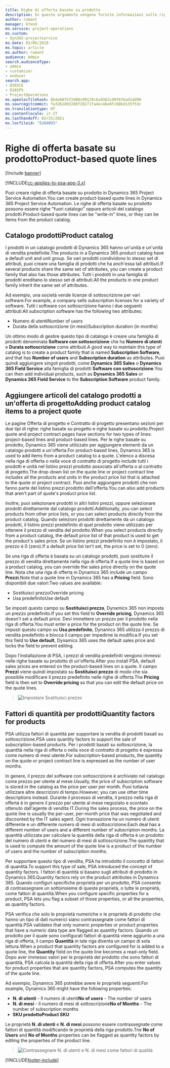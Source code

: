 ```yaml
---
title: Righe di offerta basate su prodotto
description: In questo argomento vengono fornite informazioni sulle righe di offerta basate su prodotto.
author: rumant
manager: kfend
ms.service: project-operations
ms.custom:
- dyn365-projectservice
ms.date: 03/06/2019
ms.topic: article
ms.author: rumant
audience: Admin
search.audienceType:
- admin
- customizer
- enduser
search.app:
- D365CE
- D365PS
- ProjectOperations
ms.openlocfilehash: 8bde88f5f2d00c09129c6a9363c09f6f6ad1dd90
ms.sourcegitcommit: fa32b1893286f20271fa4ec4be8fc68bd135f53c
ms.translationtype: HT
ms.contentlocale: it-IT
ms.lasthandoff: 02/15/2021
ms.locfileid: "5284093"
---
```

# <a name="product-based-quote-lines"></a><span data-ttu-id="fe0a3-103">Righe di offerta basate su prodotto</span><span class="sxs-lookup"><span data-stu-id="fe0a3-103">Product-based quote lines</span></span>

[!include [banner](../includes/psa-now-project-operations.md)]

[!INCLUDE[cc-applies-to-psa-app-3.x](../includes/cc-applies-to-psa-app-3x.md)]


<span data-ttu-id="fe0a3-104">Puoi creare righe di offerta basate su prodotto in Dynamics 365 Project Service Automation.</span><span class="sxs-lookup"><span data-stu-id="fe0a3-104">You can create product-based quote lines in Dynamics 365 Project Service Automation.</span></span> <span data-ttu-id="fe0a3-105">Le righe di offerta basate su prodotto possono essere righe "fuori catalogo" oppure articoli del catalogo prodotti.</span><span class="sxs-lookup"><span data-stu-id="fe0a3-105">Product-based quote lines can be "write-in" lines, or they can be items from the product catalog.</span></span>

## <a name="product-catalog"></a><span data-ttu-id="fe0a3-106">Catalogo prodotti</span><span class="sxs-lookup"><span data-stu-id="fe0a3-106">Product catalog</span></span>

<span data-ttu-id="fe0a3-107">I prodotti in un catalogo prodotti di Dynamics 365 hanno un'unità e un'unità di vendita predefinite.</span><span class="sxs-lookup"><span data-stu-id="fe0a3-107">The products in a Dynamics 365 product catalog have a default unit and unit group.</span></span> <span data-ttu-id="fe0a3-108">Se vari prodotti condividono lo stesso set di attributi, puoi creare una famiglia di prodotti che ha anch'essa tali attributi.</span><span class="sxs-lookup"><span data-stu-id="fe0a3-108">If several products share the same set of attributes, you can create a product family that also has those attributes.</span></span> <span data-ttu-id="fe0a3-109">Tutti i prodotti in una famiglia di prodotti ereditano lo stesso set di attributi.</span><span class="sxs-lookup"><span data-stu-id="fe0a3-109">All the products in one product family inherit the same set of attributes.</span></span>

<span data-ttu-id="fe0a3-110">Ad esempio, una società vende licenze di sottoscrizione per vari software.</span><span class="sxs-lookup"><span data-stu-id="fe0a3-110">For example, a company sells subscription licenses for a variety of software.</span></span> <span data-ttu-id="fe0a3-111">Tutti i software con sottoscrizione hanno i due seguenti attributi:</span><span class="sxs-lookup"><span data-stu-id="fe0a3-111">All subscription software has the following two attributes:</span></span>

- <span data-ttu-id="fe0a3-112">Numero di utenti</span><span class="sxs-lookup"><span data-stu-id="fe0a3-112">Number of users</span></span> 
- <span data-ttu-id="fe0a3-113">Durata della sottoscrizione (in mesi)</span><span class="sxs-lookup"><span data-stu-id="fe0a3-113">Subscription duration (in months)</span></span>

<span data-ttu-id="fe0a3-114">Un ottimo modo di gestire questo tipo di catalogo è creare una famiglia di prodotti denominata **Software con sottoscrizione** che ha **Numero di utenti** e **Durata sottoscrizione** come attributi.</span><span class="sxs-lookup"><span data-stu-id="fe0a3-114">A good way to maintain this type of catalog is to create a product family that is named **Subscription Software**, and that has **Number of users** and **Subscription duration** as attributes.</span></span> <span data-ttu-id="fe0a3-115">Puoi quindi aggiungere singoli prodotti, come **Dynamics 365 Sales** o **Dynamics 365 Field Service** alla famiglia di prodotti **Software con sottoscrizione**.</span><span class="sxs-lookup"><span data-stu-id="fe0a3-115">You can then add individual products, such as **Dynamics 365 Sales** or **Dynamics 365 Field Service** to the **Subscription Software** product family.</span></span>

## <a name="adding-product-catalog-items-to-a-project-quote"></a><span data-ttu-id="fe0a3-116">Aggiungere articoli del catalogo prodotti a un'offerta di progetto</span><span class="sxs-lookup"><span data-stu-id="fe0a3-116">Adding product catalog items to a project quote</span></span>

<span data-ttu-id="fe0a3-117">Le pagine Offerta di progetto e Contratto di progetto presentano sezioni per due tipi di righe: righe basate su progetto e righe basate su prodotto.</span><span class="sxs-lookup"><span data-stu-id="fe0a3-117">Project quote and project contract pages have sections for two types of lines: project-based lines and product-based lines.</span></span> <span data-ttu-id="fe0a3-118">Per le righe basate su prodotto, Dynamics 365 viene utilizzato per aggiungere elementi da un catalogo prodotti a un'offerta.</span><span class="sxs-lookup"><span data-stu-id="fe0a3-118">For product-based lines, Dynamics 365 is used to add items from a product catalog to a quote.</span></span> <span data-ttu-id="fe0a3-119">L'elenco a discesa nella riga di offerta o nella voce di contratto di progetto include tutti i prodotti e unità nel listino prezzi prodotto associato all'offerta o al contratto di progetto.</span><span class="sxs-lookup"><span data-stu-id="fe0a3-119">The drop-down list on the quote line or project contract line includes all the products and units in the product price list that is attached to the quote or project contract.</span></span> <span data-ttu-id="fe0a3-120">Puoi anche aggiungere prodotti che non fanno parte del listino prezzi prodotto dell'offerta.</span><span class="sxs-lookup"><span data-stu-id="fe0a3-120">You can also add products that aren't part of quote's product price list.</span></span>

<span data-ttu-id="fe0a3-121">Inoltre, puoi selezionare prodotti in altri listini prezzi, oppure selezionare prodotti direttamente dal catalogo prodotti.</span><span class="sxs-lookup"><span data-stu-id="fe0a3-121">Additionally, you can select products from other price lists, or you can select products directly from the product catalog.</span></span> <span data-ttu-id="fe0a3-122">Quando selezioni prodotti direttamente da un catalogo prodotti, il listino prezzi predefinito di quel prodotto viene utilizzato per ottenere il prezzo di vendita del prodotto.</span><span class="sxs-lookup"><span data-stu-id="fe0a3-122">When you select products directly from a product catalog, the default price list of that product is used to get the product's sales price.</span></span> <span data-ttu-id="fe0a3-123">Se un listino prezzi predefinito non è impostato, il prezzo è 0 (zero).</span><span class="sxs-lookup"><span data-stu-id="fe0a3-123">If a default price list isn't set, the price is set to 0 (zero).</span></span>

<span data-ttu-id="fe0a3-124">Se una riga di offerta è basata su un catalogo prodotti, puoi sostituire il prezzo di vendita direttamente nella riga di offerta.</span><span class="sxs-lookup"><span data-stu-id="fe0a3-124">If a quote line is based on a product catalog, you can override the sales price directly on the quote line.</span></span> <span data-ttu-id="fe0a3-125">Nota che una riga di offerta in Dynamics 365 include un campo **Prezzi**.</span><span class="sxs-lookup"><span data-stu-id="fe0a3-125">Note that a quote line in Dynamics 365 has a **Pricing** field.</span></span> <span data-ttu-id="fe0a3-126">Sono disponibili due valori:</span><span class="sxs-lookup"><span data-stu-id="fe0a3-126">Two values are available:</span></span>

- <span data-ttu-id="fe0a3-127">Sostituisci prezzo</span><span class="sxs-lookup"><span data-stu-id="fe0a3-127">Override pricing</span></span>  
- <span data-ttu-id="fe0a3-128">Usa predefinito</span><span class="sxs-lookup"><span data-stu-id="fe0a3-128">Use default</span></span>

<span data-ttu-id="fe0a3-129">Se imposti questo campo su **Sostituisci prezzo**, Dynamics 365 non imposta un prezzo predefinito.</span><span class="sxs-lookup"><span data-stu-id="fe0a3-129">If you set this field to **Override pricing**, Dynamics 365 doesn't set a default price.</span></span> <span data-ttu-id="fe0a3-130">Devi immettere un prezzo per il prodotto nella riga di offerta.</span><span class="sxs-lookup"><span data-stu-id="fe0a3-130">You must enter a price for the product on the quote line.</span></span> <span data-ttu-id="fe0a3-131">Se imposti questo campo su **Usa predefinito**, Dynamics 365 utilizza il prezzo di vendita predefinito e blocca il campo per impedirne la modifica.</span><span class="sxs-lookup"><span data-stu-id="fe0a3-131">If you set this field to **Use default**, Dynamics 365 uses the default sales price and locks the field to prevent editing.</span></span>

<span data-ttu-id="fe0a3-132">Dopo l'installazione di PSA, i prezzi di vendita predefiniti vengono immessi nelle righe basate su prodotto di un'offerta.</span><span class="sxs-lookup"><span data-stu-id="fe0a3-132">After you install PSA, default sales prices are entered on the product-based lines on a quote.</span></span> <span data-ttu-id="fe0a3-133">Il campo **Prezzi** viene quindi impostato su **Sostituisci prezzo** di modo che sia possibile modificare il prezzo predefinito nelle righe di offerta.</span><span class="sxs-lookup"><span data-stu-id="fe0a3-133">The **Pricing** field is then set to **Override pricing** so that you can edit the default price on the quote lines.</span></span>

> ![Impostare Sostituisci prezzo](media/basic-guide-10.png)
 
## <a name="quantity-factors-for-products"></a><span data-ttu-id="fe0a3-135">Fattori di quantità per prodotti</span><span class="sxs-lookup"><span data-stu-id="fe0a3-135">Quantity factors for products</span></span>

<span data-ttu-id="fe0a3-136">PSA utilizza fattori di quantità per supportare la vendita di prodotti basati su sottoscrizione.</span><span class="sxs-lookup"><span data-stu-id="fe0a3-136">PSA uses quantity factors to support the sale of subscription-based products.</span></span> <span data-ttu-id="fe0a3-137">Per i prodotti basati su sottoscrizione, la quantità nella riga di offerta o nella voce di contratto di progetto è espressa come numero di mesi utente.</span><span class="sxs-lookup"><span data-stu-id="fe0a3-137">For subscription-based products, the quantity on the quote or project contract line is expressed as the number of user months.</span></span>

<span data-ttu-id="fe0a3-138">In genere, il prezzo del software con sottoscrizione è archiviato nel catalogo come prezzo per utente al mese.</span><span class="sxs-lookup"><span data-stu-id="fe0a3-138">Usually, the price of subscription software is stored in the catalog as the price per user per month.</span></span> <span data-ttu-id="fe0a3-139">Puoi tuttavia utilizzare altre descrizioni di tempo.</span><span class="sxs-lookup"><span data-stu-id="fe0a3-139">However, you can use other time descriptions instead.</span></span> <span data-ttu-id="fe0a3-140">Durante il processo di vendita, il prezzo nella riga di offerta è in genere il prezzo per utente al mese negoziato e scontato ottenuto dall'agente di vendita IT.</span><span class="sxs-lookup"><span data-stu-id="fe0a3-140">During the sales process, the price on the quote line is usually the per-user, per-month price that was negotiated and discounted by the IT sales agent.</span></span> <span data-ttu-id="fe0a3-141">Ogni transazione ha un numero di utenti differente e un differente numero di mesi di sottoscrizione.</span><span class="sxs-lookup"><span data-stu-id="fe0a3-141">Each deal has a different number of users and a different number of subscription months.</span></span> <span data-ttu-id="fe0a3-142">La quantità utilizzata per calcolare la quantità della riga di offerta è un prodotto del numero di utenti e del numero di mesi di sottoscrizione.</span><span class="sxs-lookup"><span data-stu-id="fe0a3-142">The quantity that is used to compute the amount of the quote line is a product of the number of users and the number of subscription months.</span></span>

<span data-ttu-id="fe0a3-143">Per supportare questo tipo di vendita, PSA ha introdotto il concetto di fattori di quantità.</span><span class="sxs-lookup"><span data-stu-id="fe0a3-143">To support this type of sale, PSA introduced the concept of quantity factors.</span></span> <span data-ttu-id="fe0a3-144">I fattori di quantità si basano sugli attributi di prodotto in Dynamics 365.</span><span class="sxs-lookup"><span data-stu-id="fe0a3-144">Quantity factors rely on the product attributes in Dynamics 365.</span></span> <span data-ttu-id="fe0a3-145">Quando configuri specifiche proprietà per un prodotto, PSA consente di contrassegnare un sottoinsieme di queste proprietà, o tutte le proprietà, come fattori di quantità.</span><span class="sxs-lookup"><span data-stu-id="fe0a3-145">When you configure specific properties for a product, PSA lets you flag a subset of those properties, or all the properties, as quantity factors.</span></span>

<span data-ttu-id="fe0a3-146">PSA verifica che solo le proprietà numeriche o le proprietà di prodotto che hanno un tipo di dati numerici siano contrassegnate come fattori di quantità.</span><span class="sxs-lookup"><span data-stu-id="fe0a3-146">PSA validates that only numeric properties or product properties that have a numeric data type are flagged as quantity factors.</span></span> <span data-ttu-id="fe0a3-147">Quando un prodotto per il quale sono configurati fattori di quantità viene aggiunto a una riga di offerta, il campo **Quantità** in tale riga diventa un campo di sola lettura.</span><span class="sxs-lookup"><span data-stu-id="fe0a3-147">When a product that quantity factors are configured for is added to a quote line, the **Quantity** field on the quote line becomes a read-only field.</span></span> <span data-ttu-id="fe0a3-148">Dopo aver immesso valori per le proprietà del prodotto che sono fattori di quantità, PSA calcola la quantità della riga di offerta.</span><span class="sxs-lookup"><span data-stu-id="fe0a3-148">After you enter values for product properties that are quantity factors, PSA computes the quantity of the quote line.</span></span>

<span data-ttu-id="fe0a3-149">Ad esempio, Dynamics 365 potrebbe avere le proprietà seguenti:</span><span class="sxs-lookup"><span data-stu-id="fe0a3-149">For example, Dynamics 365 might have the following properties:</span></span> 

- <span data-ttu-id="fe0a3-150">**N. di utenti** - Il numero di utenti</span><span class="sxs-lookup"><span data-stu-id="fe0a3-150">**No of users** - The number of users</span></span> 
- <span data-ttu-id="fe0a3-151">**N. di mesi** - Il numero di mesi di sottoscrizione</span><span class="sxs-lookup"><span data-stu-id="fe0a3-151">**No of Months** - The number of subscription months</span></span>
- <span data-ttu-id="fe0a3-152">**SKU prodotto**</span><span class="sxs-lookup"><span data-stu-id="fe0a3-152">**Product SKU**</span></span> 

<span data-ttu-id="fe0a3-153">Le proprietà **N. di utenti** e **N. di mesi** possono essere contrassegnate come fattori di quantità modificando le proprietà della riga prodotto.</span><span class="sxs-lookup"><span data-stu-id="fe0a3-153">Tne **No of Users** and **No of Months** properties can be flagged as quantity factors by editing the properties of the product line.</span></span> 

> ![Contrassegnare N. di utenti e N. di mesi come fattori di qualità](media/basic-guide-11.png)
 


[!INCLUDE[footer-include](../includes/footer-banner.md)]